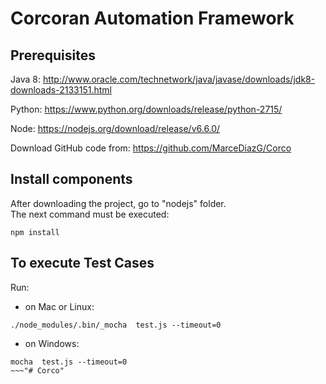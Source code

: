 Corcoran Automation Framework
==============================

Prerequisites
--------------


Java 8:
http://www.oracle.com/technetwork/java/javase/downloads/jdk8-downloads-2133151.html


Python:
https://www.python.org/downloads/release/python-2715/


Node:
https://nodejs.org/download/release/v6.6.0/


Download GitHub code from: https://github.com/MarceDiazG/Corco

Install components
------------------
After downloading the project, go to "nodejs" folder.  
The next command must be executed:

~~~
npm install
~~~



To execute Test Cases
---------------------
Run:
 * on Mac or Linux:
~~~
./node_modules/.bin/_mocha  test.js --timeout=0
~~~


 * on Windows:
~~~
mocha  test.js --timeout=0
~~~"# Corco" 

